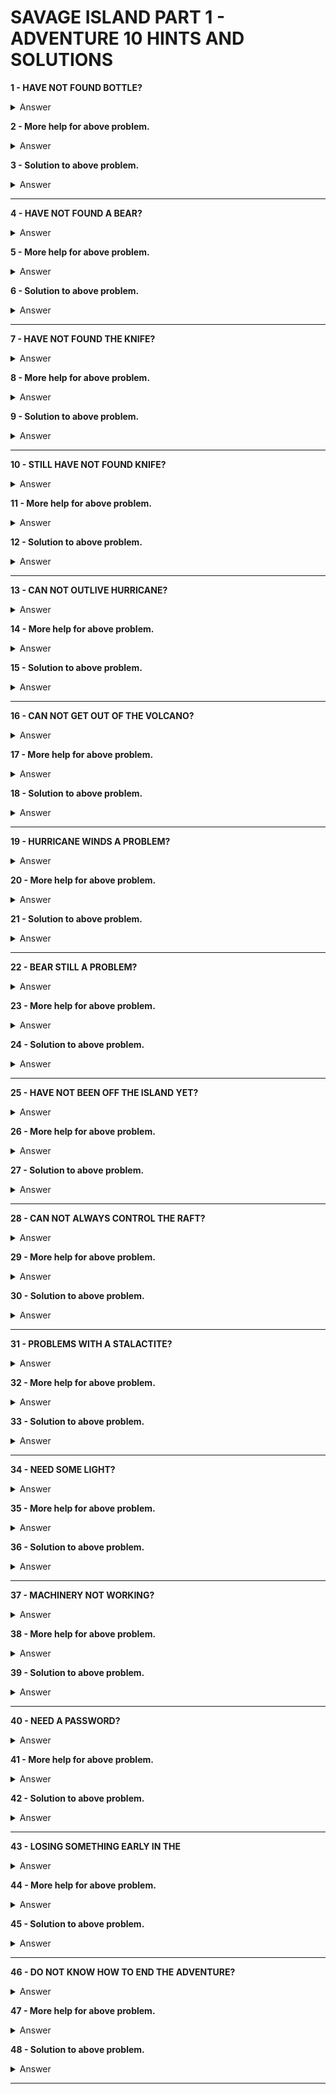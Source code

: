 # SAVAGE ISLAND PART 1 - ADVENTURE 10 HINTS AND SOLUTIONS

**1 - HAVE NOT FOUND BOTTLE?**
<details><summary>Answer</summary>DIG</details>

**2 - More help for above problem.**
<details><summary>Answer</summary>BEACH AND LOOK</details>

**3 - Solution to above problem.**
<details><summary>Answer</summary>DIG IN BEACH WITH HANDS AND LOOK HOLE</details>

---


**4 - HAVE NOT FOUND A BEAR?**
<details><summary>Answer</summary>CLIMB THINGS</details>

**5 - More help for above problem.**
<details><summary>Answer</summary>HIGHEST POINT ON THE ISLAND</details>

**6 - Solution to above problem.**
<details><summary>Answer</summary>CLIMB VOLCANO AND THEN ENTER IT</details>

---


**7 - HAVE NOT FOUND THE KNIFE?**
<details><summary>Answer</summary>SWIM</details>

**8 - More help for above problem.**
<details><summary>Answer</summary>DOWN LAKE</details>

**9 - Solution to above problem.**
<details><summary>Answer</summary>SWIM DOWN</details>

---


**10 - STILL HAVE NOT FOUND KNIFE?**
<details><summary>Answer</summary>SWIM DOWN IN LAKE</details>

**11 - More help for above problem.**
<details><summary>Answer</summary>HOLD BREATH</details>

**12 - Solution to above problem.**
<details><summary>Answer</summary>SWIM IN DIFFERENT DIRECTIONS AFTER YOU SWIM DOWN</details>

---


**13 - CAN NOT OUTLIVE HURRICANE?**
<details><summary>Answer</summary>WAIT SOMEWHERE THE WINDS DO NOT BLOW</details>

**14 - More help for above problem.**
<details><summary>Answer</summary>IN THE VOLCANO</details>

**15 - Solution to above problem.**
<details><summary>Answer</summary>IN THE CAVE OF THE BEAR</details>

---


**16 - CAN NOT GET OUT OF THE VOLCANO?**
<details><summary>Answer</summary>SWIM</details>

**17 - More help for above problem.**
<details><summary>Answer</summary>EXAMINE OTHER SIDE OF LAKE WHILE IN THE LAKE</details>

**18 - Solution to above problem.**
<details><summary>Answer</summary>SWIM WEST ACROSS THE LAKE</details>

---


**19 - HURRICANE WINDS A PROBLEM?**
<details><summary>Answer</summary>YOU NEED SOMETHING TO HOLD YOU DOWN</details>

**20 - More help for above problem.**
<details><summary>Answer</summary>CARRY SOMETHING HEAVY</details>

**21 - Solution to above problem.**
<details><summary>Answer</summary>CARRY AROUND A LOG DURING THE HURRICANE</details>

---


**22 - BEAR STILL A PROBLEM?**
<details><summary>Answer</summary>EXAMINE BEAR AND TASTE SWEAT</details>

**23 - More help for above problem.**
<details><summary>Answer</summary>EVAPORATION IS THE KEY</details>

**24 - Solution to above problem.**
<details><summary>Answer</summary>SPILL SALT WATER ON HOT ROCKY CLIFF AREA BEHIND CAVE</details>

---


**25 - HAVE NOT BEEN OFF THE ISLAND YET?**
<details><summary>Answer</summary>EXAMINE JUNGLE</details>

**26 - More help for above problem.**
<details><summary>Answer</summary>LOG AND VINES AND KNIFE WILL WORK TOGETHER WELL</details>

**27 - Solution to above problem.**
<details><summary>Answer</summary>BUILD A RAFT IN THE LAGOON</details>

---


**28 - CAN NOT ALWAYS CONTROL THE RAFT?**
<details><summary>Answer</summary>THATS CORRECT</details>

**29 - More help for above problem.**
<details><summary>Answer</summary>STOCK SPARE RAFT PARTS</details>

**30 - Solution to above problem.**
<details><summary>Answer</summary>GET MORE VINES TO KEEP ON THE RAFT SO WHEN IT STARTS TO COME APART YOU CAN REBUILD IT</details>

---


**31 - PROBLEMS WITH A STALACTITE?**
<details><summary>Answer</summary>EXAMINE IT</details>

**32 - More help for above problem.**
<details><summary>Answer</summary>IT WILL MOVE WITH THE RIGHT ITEM</details>

**33 - Solution to above problem.**
<details><summary>Answer</summary>THROW COCONUT AT IT</details>

---


**34 - NEED SOME LIGHT?**
<details><summary>Answer</summary>LAKE</details>

**35 - More help for above problem.**
<details><summary>Answer</summary>BLOCK ACTIVATED WILL HELP</details>

**36 - Solution to above problem.**
<details><summary>Answer</summary>CARRY THE BLOCK THROUGH THE FORCE FIELD</details>

---


**37 - MACHINERY NOT WORKING?**
<details><summary>Answer</summary>LOOK IN MAZE OF CAVES</details>

**38 - More help for above problem.**
<details><summary>Answer</summary>YOU'LL HAVE TO GET YUCKY</details>

**39 - Solution to above problem.**
<details><summary>Answer</summary>DIG IN THE BAT GUANO WITH YOUR HANDS - YUCK</details>

---


**40 - NEED A PASSWORD?**
<details><summary>Answer</summary>SAIL TO ATOLL AFTER THE CANNON FIRES</details>

**41 - More help for above problem.**
<details><summary>Answer</summary>BE NICE TO THE PIRATE</details>

**42 - Solution to above problem.**
<details><summary>Answer</summary>GIVE PIRATE THE RUM</details>

---


**43 - LOSING SOMETHING EARLY IN THE**
<details><summary>Answer</summary>N/A N/A N/A N/A N/A N/A POUR IT SOMEWHERE YOU CAN GET IT BACK</details>

**44 - More help for above problem.**
<details><summary>Answer</summary>IT HAS TO BE NON-POROUS</details>

**45 - Solution to above problem.**
<details><summary>Answer</summary>POUR RUM INTO BASIN IN CAVE THEN LATER REFILL BOTTLE</details>

---


**46 - DO NOT KNOW HOW TO END THE ADVENTURE?**
<details><summary>Answer</summary>LET THE CAVE MAN HELP</details>

**47 - More help for above problem.**
<details><summary>Answer</summary>GO INTO THE FORCE FIELD</details>

**48 - Solution to above problem.**
<details><summary>Answer</summary>AFTER SAYING THE PASSWORD GO INTO THE FORCE FIELD WHEN THE CAVE MAN IS OUT OF HIS CASE</details>

---
